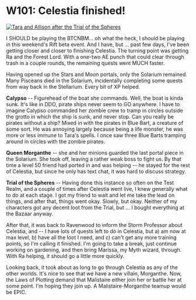 # W101: Celestia finished!

[![](http://westkarana.com/wp-content/uploads/2010/12/WizardGraphicalClient-2010-12-19-14-19-18-93-480x384.jpg "Tara and Allison after the Trial of the Spheres")](http://westkarana.com/wp-content/uploads/2010/12/WizardGraphicalClient-2010-12-19-14-19-18-93.jpg)

I SHOULD be playing the BTCNBM... oh what the heck, I should be playing in this weekend's Rift beta event. And I have, but ... past few days, I've been getting closer and closer to finishing Celestia. The turning point was getting Ra and the Forest Lord. With a one-two AE punch that could clear through trash in a couple rounds, the remaining quests went MUCH faster.

Having opened up the Stars and Moon portals, only the Solarium remained. Many Pisceans died in the Solarium, incidentally completing some quests from way back in the Stellarium. Every bit of XP helped.

**Calypso** -- Figurehead of the boat she commands. Well, the boat is kinda sunk. It's like in DDO, pirate ships never seem to GO anywhere. I have to imagine Calypso commanded her zombie crew to tramp in circles outside the grotto in which the ship is sunk, and never stop. Can you really be pirates without a ship? Mixed in with the pirates in Blue Bart, a creature of some sort. He was annoying largely because being a life monster, he was more or less immune to Tara's spells. I once saw three Blue Barts tramping around in circles with the zombie pirates.

**Queen Morganthe** -- she and her minions guarded the last portal piece in the Solarium. She took off, leaving a rather weak boss to fight us. By that time a level 50 friend had ported in and was helping -- he stayed for the rest of Celestia, but since he only has text chat, it was hard to discuss strategy.

**Trial of the Spheres** -- Having done this instance so often on the Test Realm, and a couple of times after Celestia went live, I knew generally what to do at each stage. I got my friend to wait and let me take the lead on things, and after that, things went okay. Slowly, but okay. Neither of my characters got any decent loot from the Trial, but ... I bought everything at the Bazaar anyway.

After that, it was back to Ravenwood to inform the Storm Professor about Celestia, and -- I have lots of quests left to do in Celestia, but a) am now at max level, b) have all the loot I need, and c) can't get any more training points, so I'm calling it finished. I'm going to take a break, just continue working on gardening, and then bring Marissa, my Myth wizard, through. With Ra helping, it should go a little more quickly.

Looking back, it took about as long to go through Celestia as any of the other worlds. It's nice to see that we have a new villain, Morganthe. Now, the Laws of Plotting demand that Malistaire either join her or battle her at some point. I'm hoping they join up. A Malistaire-Morganthe teamup would be EPIC.

